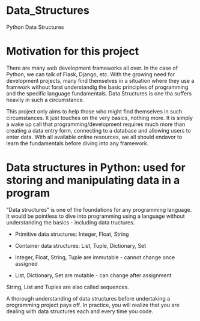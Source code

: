 # Data_Structures
Python Data Structures

# Motivation for this project
There are many web development frameworks all over. In the case of Python, we can talk of Flask, Django, etc. With the growing need for development projects, many find themselves in a situation where they use a framwork without forst understandig the basic principles of programming and the specific language fundamentals. Data Structures is one tha suffers heavily in such a circumstance.

This project only aims to help those who might find themselves in such circumstances. It just touches on the very basics, nothing more. It is simply a wake up call that programming/development requires much more than creating a data entry form, connecting to a database and allowing users to enter data. With all available online resources, we all should endavor to learn the fundamentals before diving into any framework.

# Data structures in Python: used for storing and manipulating data in a program
"Data structures" is one of the foundations for any programming language. It would be pointless to dive into programming using a language without understanding the basics - including data tructures.

- Primitive data structures: Integer, Float, String
- Container data structures: List, Tuple, Dictionary, Set

- Integer, Float, String, Tuple are immutable - cannot change once assigned
- List, Dictionary, Set are mutable - can change after assignment

String, List and Tuples are also called sequences.

A thorough understanding of data structures before undertaking a programming project pays off. In practice, you will realize that you are dealing with data structures each and every time you code.
